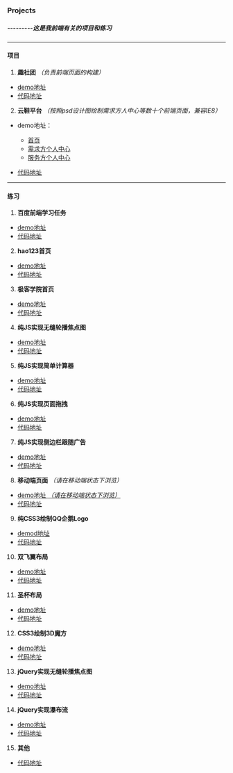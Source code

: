 ### Projects ###

#####  ---------这是我前端有关的项目和练习 #####
----------

#### 项目 ####

1. **趣社团**  *（负责前端页面的构建）*
* [demo地址](http://115.28.157.124:90/web/asociations/views/homepage.php)
* [代码地址](https://github.com/moxiu-fe/Projects/tree/master/asociations)

2. **云鞋平台** *（按照psd设计图绘制需求方人中心等数十个前端页面，兼容IE8）*

- demo地址：
  - [首页](https://moxiu-fe.github.io/Projects/yunxie/index.html)
  - [需求方个人中心](https://moxiu-fe.github.io/Projects/yunxie/demander.html)
  - [服务方个人中心](https://moxiu-fe.github.io/Projects/yunxie/server.html)

- [代码地址](https://github.com/moxiu-fe/Projects/tree/master/yunxie)

-------------------------
#### 练习 ####

1. **百度前端学习任务**
-  [demo地址](https://moxiu-fe.github.io/FE-Exercise/FE-Developer/task/task.html)
- [代码地址](https://github.com/moxiu-fe/FE-Exercise/tree/master/FE-Developer/task/taskslist)

2. **hao123首页**
- [demo地址](https://moxiu-fe.github.io/FE-Exercise/hao123-home-page/index.html)
- [代码地址](https://github.com/moxiu-fe/FE-Exercise/tree/master/hao123-home-page)

3. **极客学院首页**
- [demo地址](https://moxiu-fe.github.io/FE-Exercise/jikexueyuan-home-page/index.html)
- [代码地址](https://github.com/moxiu-fe/FE-Exercise/tree/master/jikexueyuan-home-page)

4. **纯JS实现无缝轮播焦点图**
- [demo地址]()
- [代码地址]()

5. **纯JS实现简单计算器**
- [demo地址](https://moxiu-fe.github.io/FE-Exercise/JavaScript/calculator/calculator.html)
- [代码地址](https://github.com/moxiu-fe/FE-Exercise/tree/master/JavaScript/calculator)

6. **纯JS实现页面拖拽**
- [demo地址]()
- [代码地址]()

7. **纯JS实现侧边栏跟随广告**
 - [demo地址](https://moxiu-fe.github.io/FE-Exercise/JavaScript/follow-the-sidebar-ads/demo1.html)
- [代码地址](https://github.com/moxiu-fe/FE-Exercise/tree/master/JavaScript/follow-the-sidebar-ads)

8. **移动端页面**  *（请在移动端状态下浏览）*
- [demo地址 *（请在移动端状态下浏览）*](https://moxiu-fe.github.io/FE-Exercise/JavaScript/baner/task11.html)
- [代码地址](https://github.com/moxiu-fe/FE-Exercise/tree/master/JavaScript/baner)

9. **纯CSS3绘制QQ企鹅Logo**
- [demod地址](https://moxiu-fe.github.io/FE-Exercise/CSS3/QQ_logo/css3-tencent-QQ-logo-basic.html)
- [代码地址](https://github.com/moxiu-fe/FE-Exercise/tree/master/CSS3/QQ_logo)

10. **双飞翼布局**
- [demo地址](https://moxiu-fe.github.io/FE-Exercise/CSS3/layout/%E5%8F%8C%E9%A3%9E%E7%BF%BC%E5%B8%83%E5%B1%80/layout.html)
- [代码地址](https://github.com/moxiu-fe/FE-Exercise/tree/master/CSS3/layout/%E5%8F%8C%E9%A3%9E%E7%BF%BC%E5%B8%83%E5%B1%80)


11.  **圣杯布局**
- [demo地址](https://moxiu-fe.github.io/FE-Exercise/CSS3/layout/%E5%9C%A3%E6%9D%AF%E5%B8%83%E5%B1%80/layout.html)
- [代码地址]()

12. **CSS3绘制3D魔方**
- [demo地址](https://moxiu-fe.github.io/FE-Exercise/CSS3/margic_cube/margic-cube.html)
- [代码地址](https://github.com/moxiu-fe/FE-Exercise/tree/master/CSS3/margic_cube)

13. **jQuery实现无缝轮播焦点图**
- [demo地址](https://moxiu-fe.github.io/FE-Exercise/jQuery/%E6%97%A0%E7%BC%9D%E8%BD%AE%E6%92%AD%E7%9A%84%E7%84%A6%E7%82%B9%E5%9B%BE/index.html)
- [代码地址](https://github.com/moxiu-fe/FE-Exercise/tree/master/jQuery/%E6%97%A0%E7%BC%9D%E8%BD%AE%E6%92%AD%E7%9A%84%E7%84%A6%E7%82%B9%E5%9B%BE)

14. **jQuery实现瀑布流**
- [demo地址](https://moxiu-fe.github.io/FE-Exercise/jQuery/%E7%80%91%E5%B8%83%E6%B5%81/demo.html)
- [代码地址](https://github.com/moxiu-fe/FE-Exercise/tree/master/jQuery/%E7%80%91%E5%B8%83%E6%B5%81)

15. **其他**
- [代码地址](https://github.com/moxiu-fe/FE-Exercise/tree/master/JavaScript)

